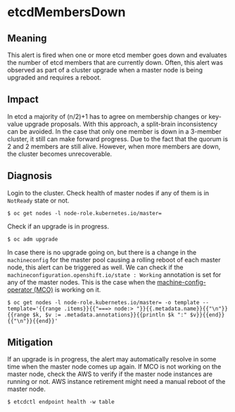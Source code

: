 # etcdMembersDown

## Meaning

This alert is fired when one or more etcd member goes down and evaluates the
number of etcd members that are currently down. Often, this alert was observed
as part of a cluster upgrade when a master node is being upgraded and requires a
reboot.

## Impact

In etcd a majority of (n/2)+1 has to agree on membership changes or key-value
upgrade proposals. With this approach, a split-brain inconsistency can be
avoided. In the case that only one member is down in a 3-member cluster, it
still can make forward progress. Due to the fact that the quorum is 2 and 2
members are still alive. However, when more members are down, the cluster
becomes unrecoverable.

## Diagnosis

Login to the cluster. Check health of master nodes if any of them is in
`NotReady` state or not.

```console
$ oc get nodes -l node-role.kubernetes.io/master=
```

Check if an upgrade is in progress.

```console
$ oc adm upgrade
```

In case there is no upgrade going on, but there is a change in the
`machineconfig` for the master pool causing a rolling reboot of each master
node, this alert can be triggered as well. We can check if the
`machineconfiguration.openshift.io/state : Working` annotation is set for any of
the master nodes. This is the case when the [machine-config-operator
(MCO)](https://github.com/openshift/machine-config-operator) is working on it.

```console
$ oc get nodes -l node-role.kubernetes.io/master= -o template --template='{{range .items}}{{"===> node:> "}}{{.metadata.name}}{{"\n"}}{{range $k, $v := .metadata.annotations}}{{println $k ":" $v}}{{end}}{{"\n"}}{{end}}'
```

## Mitigation

If an upgrade is in progress, the alert may automatically resolve in some time
when the master node comes up again. If MCO is not working on the master node,
check the AWS to verify if the master node instances are running or not. AWS
instance retirement might need a manual reboot of the master node.

```console
$ etcdctl endpoint health -w table
```
